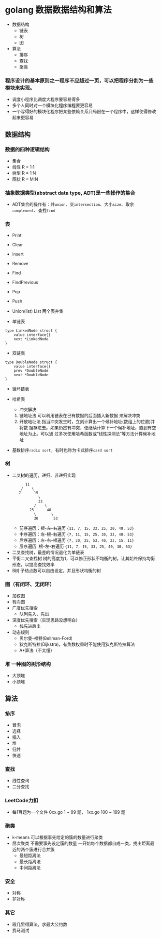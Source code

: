 # golang 数据数据结构和算法
- 数据结构
  - 链表
  - 树
  - 图
- 算法
  - 排序
  - 查找
  - 聚类

### 程序设计的基本原则之一程序不应超过一页，可以把程序分割为一些模块来实现。
- 调度小程序比调度大程序要容易得多
- 多个人同时对一个模块化程序编程要更容易
- 一个写得好的模块化程序把某些依赖关系只局限在一个程序中，这样使得修改起来更容易

## 数据结构
### 数据的四种逻辑结构
- 集合
- 线性 R = 1:1
- 树型 R = 1:N
- 图状 R = M:N
### 抽象数据类型(abstract data type, ADT)是一些操作的集合
- ADT集合的操作有：并`union`、交`intersection`、大小`size`、取余`complement`、查找`find`

### 表
- Print
- Clear
- Insert
- Remove
- Find
- FindPrevious
- Pop
- Push
- Union(list) List 两个表并集

- 单链表
```
type LinkedNode struct {
	value interface{}
	next *LinkedNode
}
```
- 双链表
```
type DoubleNode struct {
	value interface{}
	prev *DoubleNode
	next *DoubleNode
}
```
- 循环链表

- 哈希表
  - 冲突解决
  1. 链地址法 可以利用链表在已有数据的后面插入新数据 来解决冲突
  2. 开放地址法 指当冲突发生时，立刻计算出一个候补地址(数组上的位置)并将数 据存进去。如果仍然有冲突，便继续计算下一个候补地址，直到有空地址为止。可以通 过多次使用哈希函数或“线性探测法”等方法计算候补地址

- 基数排序`radix sort`，有时也称为卡式排序`card sort`

### 树
- 二叉树的遍历，递归、非递归实现
  ```
        11
      /    \
     7      15
              \
              33
            /    \
          25      40
            \       \
            30       53
  ```
  - 前序遍历：根-左-右遍历 `{11, 7, 15, 33, 25, 30, 40, 53}`
  - 中序遍历：左-根-右遍历 `{7, 11, 15, 25, 30, 33, 40, 53}`
  - 后序遍历：左-右-根遍历 `{7, 30, 25, 53, 40, 33, 15, 11}`
  - 层序遍历: 根-左-右遍历 `{11, 7, 15, 33, 25, 40, 30, 53}`
- 二叉查找树，最差的情况退化为单链表
- 平衡二叉查找树 树的高度为1，可以修正形状不均衡的树，让其始终保持均衡形态，以提高查找效率
- B树 子结点数可以自由设定，并且形状均衡的树

### 图（有闭环、无闭环）
- 加权图
- 有向图
- 广度优先搜索
  - 队列先入、先出
- 深度优先搜索（实现思路没想明白）
  - 栈先进后出
- 动态规则
  - 贝尔曼-福特(Bellman-Ford)
  - 狄克斯特拉(Dijkstra)，有负数权重时不能使用狄克斯特拉算法
  - A*算法（不太懂）

### 堆 一种图的树形结构
- 大顶堆
- 小顶堆

## 算法
### 排序
- 冒泡
- 选择
- 插入
- 堆
- 归并
- 快速

### 查找
- 线性查询
- 二分查找

### LeetCode力扣
- 每1百题为一个文件 0xx.go 1 ~ 99 题， 1xx.go 100 ~ 199 题

### 聚类
- k-means 可以根据事先给定的簇的数量进行聚类
- 层次聚类 不需要事先设定簇的数量 一开始每个数据都自成一类，找出距离最近的两个簇进行合并簇
  - 最短距离法
  - 最长距离法
  - 中间距离法

### 安全
- 对称
- 非对称

### 其它
- 殴几里得算法，求最大公约数
- 费马测试
